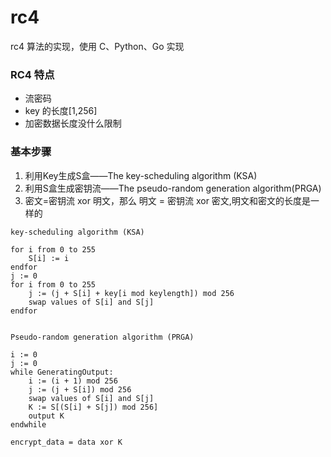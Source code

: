 # rc4
rc4 算法的实现，使用 C、Python、Go 实现
### RC4 特点

* 流密码
* key 的长度[1,256]
* 加密数据长度没什么限制


### 基本步骤

1. 利用Key生成S盒——The key-scheduling algorithm (KSA)
2. 利用S盒生成密钥流——The pseudo-random generation algorithm(PRGA)
3. 密文=密钥流 xor 明文，那么 明文 = 密钥流 xor 密文,明文和密文的长度是一样的

```
key-scheduling algorithm (KSA)

for i from 0 to 255
    S[i] := i
endfor
j := 0
for i from 0 to 255
    j := (j + S[i] + key[i mod keylength]) mod 256
    swap values of S[i] and S[j]
endfor


Pseudo-random generation algorithm (PRGA)

i := 0
j := 0
while GeneratingOutput:
    i := (i + 1) mod 256
    j := (j + S[i]) mod 256
    swap values of S[i] and S[j]
    K := S[(S[i] + S[j]) mod 256]
    output K
endwhile

encrypt_data = data xor K

```
